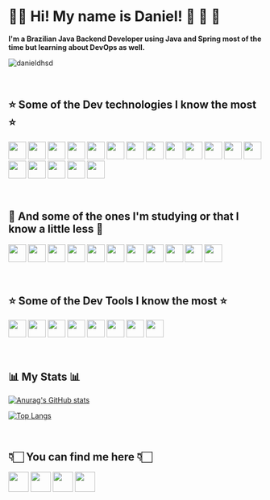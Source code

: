 # 🖖🏻  Hi! My name is Daniel!  🐺 👾 👺

<p><b> I'm a Brazilian Java Backend Developer using Java and Spring most of the time but learning about DevOps as well. </b><p>


<p align="left"> <img src="https://komarev.com/ghpvc/?username=danieldhsd" alt="danieldhsd" /> </p>


</br>

## ⭐️  Some of the Dev technologies I know the most  ⭐️
<a href="https://www.java.com/"><img height= "35" src= "https://img.shields.io/badge/Java-007396?style=plastic&logo=java&logoColor=white"></a>
<img height= "35" src= "https://img.shields.io/badge/Spring-6DB33F?style=plastic&logo=spring&logoColor=white">
<img height= "35" src= "https://img.shields.io/badge/Spring_Boot-6DB33F?style=plastic&logo=springboot&logoColor=white">
<img height= "35" src= "https://img.shields.io/badge/Spring_Security-6DB33F?style=plastic&logo=springsecurity&logoColor=white">
<img height= "35" src= "https://img.shields.io/badge/JavaScript-F7DF1E?style=plastic&logo=javascript&logoColor=black">
<img height= "35" src= "https://img.shields.io/badge/Hibernate-59666C?style=plastic&logo=hibernate&logoColor=white">
<img height= "35" src= "https://img.shields.io/badge/MySQL-4479A1?style=plastic&logo=mysql&logoColor=white">
<img height= "35" src= "https://img.shields.io/badge/PostgreSQL-4169E1?style=plastic&logo=postgresql&logoColor=white">
<img height= "35" src= "https://img.shields.io/badge/Docker-2496ED?style=plastic&logo=docker&logoColor=white">
<img height= "35" src= "https://img.shields.io/badge/Git-F05032?style=plastic&logo=git&logoColor=white">
<img height= "35" src= "https://img.shields.io/badge/GitHub-181717?style=plastic&logo=github&logoColor=white">
<img height= "35" src= "https://img.shields.io/badge/Linux-FCC624?style=plastic&logo=linux&logoColor=white">
<img height= "35" src= "https://img.shields.io/badge/Ubuntu-E95420?style=plastic&logo=ubuntu&logoColor=white">
<img height= "35" src= "https://img.shields.io/badge/JUnit_5-25A162?style=plastic&logo=junit5&logoColor=white">
<img height= "35" src= "https://img.shields.io/badge/json-5E5C5C?style=plastic&logo=json&logoColor=white">
<img height= "35" src= "https://img.shields.io/badge/Swagger-85EA2D?style=plastic&logo=swagger&logoColor=white">
<img height= "35" src= "https://img.shields.io/badge/Apache_Maven-C71A36?style=plastic&logo=ApacheMaven&logoColor=white">
<img height= "35" src= "https://img.shields.io/badge/Apache_Tomcat-F8DC75?style=plastic&logo=ApacheTomcat&logoColor=white">


</br>

## 📖  And some of the ones I'm studying or that I know a little less  📖
<a><img height= "35" src= "https://img.shields.io/badge/HTML5-E34F26?style=plastic&logo=html5&logoColor=white"></a>
<img height= "35" src= "https://img.shields.io/badge/CSS3-1572B6?style=plastic&logo=css3&logoColor=white">
<img height= "35" src= "https://img.shields.io/badge/Angular-DD0031?style=plastic&logo=Angular&logoColor=white">
<img height= "35" src= "https://img.shields.io/badge/Bootstrap-7952B3?style=plastic&logo=bootstrap&logoColor=white">
<img height= "35" src= "https://img.shields.io/badge/Kubernetes-1572B6?style=plastic&logo=kubernetes&logoColor=white">
<img height= "35" src= "https://img.shields.io/badge/Apache_Kafka-231F20?style=plastic&logo=apachekafka&logoColor=white">
<img height= "35" src= "https://img.shields.io/badge/RabbitMQ-FF6600?style=plastic&logo=rabbitmq&logoColor=white">
<img height= "35" src= "https://img.shields.io/badge/MongoDB-4EA94B?style=plastic&logo=mongodb&logoColor=white">
<img height= "35" src= "https://img.shields.io/badge/Sentry-362D59?style=plastic&logo=sentry&logoColor=white">
<img height= "35" src= "https://img.shields.io/badge/SonarQube-4E9BCD?style=plastic&logo=sonarqube&logoColor=white">
<img height= "35" src= "https://img.shields.io/badge/Nginx-009639?style=plastic&logo=nginx&logoColor=white">


</br>

## ⭐️  Some of the Dev Tools I know the most  ⭐️
<a><img height= "35" src= "https://img.shields.io/badge/Postman-FF6C37?style=plastic&logo=postaman&logoColor=white"></a>
<img height= "35" src= "https://img.shields.io/badge/JetBrains-000000?style=plastic&logo=jetbrains&logoColor=white">
<img height= "35" src= "https://img.shields.io/badge/IntelliJ_IDEA-000000?style=plastic&logo=IntelliJIDEA&logoColor=white">
<img height= "35" src= "https://img.shields.io/badge/Heroku-430098?style=plastic&logo=Heroku&logoColor=white">
<img height= "35" src= "https://img.shields.io/badge/Eclipse_IDE-2C2255?style=plastic&logo=EclipseIDE&logoColor=white">
<img height= "35" src= "https://img.shields.io/badge/PowerShell-5391FE?style=plastic&logo=PowerShell&logoColor=white">
<img height= "35" src= "https://img.shields.io/badge/Windows_Terminal-4D4D4D?style=plastic&logo=WindowsTerminal&logoColor=white">
<img height= "35" src= "https://img.shields.io/badge/Wireshark-1679A7?style=plastic&logo=Wireshark&logoColor=white">


</br>

## 📊  My Stats  📊
[![Anurag's GitHub stats](https://github-readme-stats.vercel.app/api?username=danieldhsd&show_icons=true&theme=dark)](https://github.com/danieldhsd/github-readme-stats) 


[![Top Langs](https://github-readme-stats.vercel.app/api/top-langs/?username=danieldhsd&layout=compact&theme=dark)](https://github.com/danieldhsd/github-readme-stats)


</br>

## 👇🏻  You can find me here  👇🏻
<a href="mailto:danieldhsd@gmail.com" target="_blank"><img height="40" src="https://img.shields.io/badge/Gmail-D14836?style=plastic&logo=gmail&logoColor=white"></a>
<a href="https://www.linkedin.com/in/daniel-dutra-7035b5150" target="_blank"><img height="40" src="https://img.shields.io/badge/LinkedIn-0077B5?style=plastic&logo=linkedin&logoColor=white"></a>
<a href="https://www.twitter.com/danieldutra2" target="_blank"><img height="40" src="https://img.shields.io/badge/Twitter-0077B5?style=plastic&logo=twitter&logoColor=white"></a>
<a href="https://stackoverflow.com/users/17570677/daniel-dutra" target="_blank"><img height="40" src="https://img.shields.io/badge/Stack_Overflow-F58025?style=plastic&logo=StackOverflow&logoColor=white"></a>


